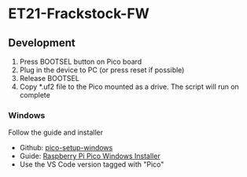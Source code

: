 # ET21-Frackstock-FW


## Development

1. Press BOOTSEL button on Pico board
2. Plug in the device to PC (or press reset if possible)
3. Release BOOTSEL
4. Copy *.uf2 file to the Pico mounted as a drive. The script will run on complete

### Windows
Follow the guide and installer
 - Github: [pico-setup-windows](https://github.com/raspberrypi/pico-setup-windows/)
 - Guide: [Raspberry Pi Pico Windows Installer](https://www.raspberrypi.com/news/raspberry-pi-pico-windows-installer/)
 - Use the VS Code version tagged with "Pico"
